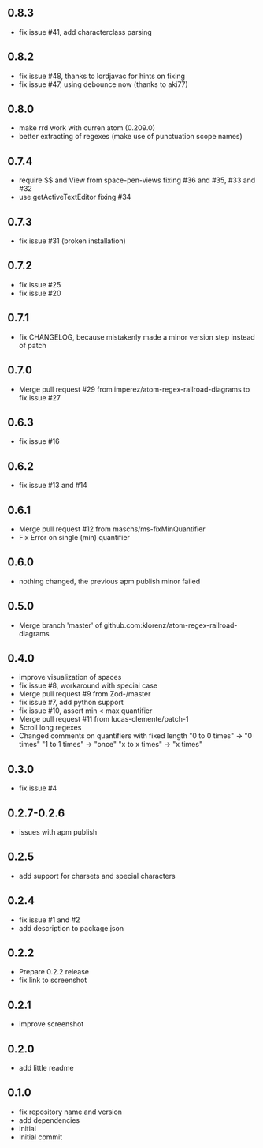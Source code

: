 ## 0.8.3
- fix issue #41, add characterclass parsing

## 0.8.2
- fix issue #48, thanks to lordjavac for hints on fixing
- fix issue #47, using debounce now (thanks to aki77)


## 0.8.0
- make rrd work with curren atom (0.209.0)
- better extracting of regexes (make use of punctuation scope names)

## 0.7.4
- require $$ and View from space-pen-views fixing #36 and #35, #33 and #32
- use getActiveTextEditor fixing #34

## 0.7.3
- fix issue #31 (broken installation)

## 0.7.2
- fix issue #25
- fix issue #20

## 0.7.1
- fix CHANGELOG, because mistakenly made a minor version step instead of patch

## 0.7.0
- Merge pull request #29 from imperez/atom-regex-railroad-diagrams to fix issue #27

## 0.6.3
- fix issue #16

## 0.6.2
- fix issue #13 and #14

## 0.6.1
- Merge pull request #12 from maschs/ms-fixMinQuantifier
- Fix Error on single (min) quantifier

## 0.6.0
- nothing changed, the previous apm publish minor failed

## 0.5.0
- Merge branch 'master' of github.com:klorenz/atom-regex-railroad-diagrams

## 0.4.0
- improve visualization of spaces
- fix issue #8, workaround with special case
- Merge pull request #9 from Zod-/master
- fix issue #7, add python support
- fix issue #10, assert min < max quantifier
- Merge pull request #11 from lucas-clemente/patch-1
- Scroll long regexes
- Changed comments on quantifiers with fixed length "0 to 0 times" -> "0 times" "1 to 1 times" -> "once" "x to x times" -> "x times"

## 0.3.0
- fix issue #4

## 0.2.7-0.2.6
- issues with apm publish

## 0.2.5
- add support for charsets and special characters

## 0.2.4
- fix issue #1 and #2
- add description to package.json

## 0.2.2
- Prepare 0.2.2 release
- fix link to screenshot

## 0.2.1
- improve screenshot

## 0.2.0
- add little readme

## 0.1.0
- fix repository name and version
- add dependencies
- initial
- Initial commit
